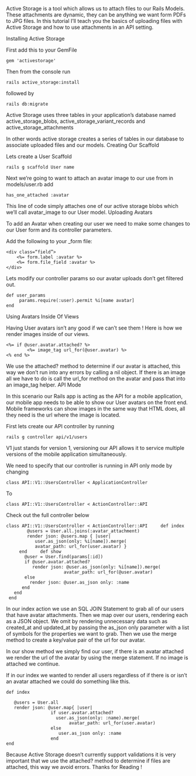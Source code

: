 Active Storage is a tool which allows us to attach files to our Rails Models. These attachments are dynamic, they can be anything we want form PDFs to JPG files. In this tutorial I’ll teach you the basics of uploading files with Active Storage and how to use attachments in an API setting.


Installing Active Storage

First add this to your GemFile

```
gem 'activestorage'
```

Then from the console run

```
rails active_storage:install
```

followed by

```
rails db:migrate
```

Active Storage uses three tables in your application’s database named active_storage_blobs, active_storage_variant_records and active_storage_attachments

In other words active storage creates a series of tables in our database to associate uploaded files and our models.
Creating Our Scaffold

Lets create a User Scaffold

```
rails g scaffold User name
```

Next we’re going to want to attach an avatar image to our use from in models/user.rb add

```
has_one_attached :avatar
```

This line of code simply attaches one of our active storage blobs which we’ll call avatar_image to our User model.
Uploading Avatars

To add an Avatar when creating our user we need to make some changes to our User form and its controller parameters.

Add the following to your _form file:

```
<div class=“field”>
    <%= form.label :avatar %>
    <%= form.file_field :avatar %>
</div>
```

Lets modify our controller params so our avatar uploads don’t get filtered out.

```
def user_params
     params.require(:user).permit %i[name avatar]
end 
```

Using Avatars Inside Of Views

Having User avatars isn’t any good if we can’t see them ! Here is how we render images inside of our views.

```
<%= if @user.avatar.attached? %> 
        <%= image_tag url_for(@user.avatar) %>
<% end %>
```

We use the attached? method to determine if our avatar is attached, this way we don’t run into any errors by calling a nil object. If there is an image all we have to do is call the url_for method on the avatar and pass that into an image_tag helper.
API Mode

In this scenario our Rails app is acting as the API for a mobile application, our mobile app needs to be able to show our User avatars on the front end. Mobile frameworks can show images in the same way that HTML does, all they need is the url where the image is located.

First lets create our API controller by running

```
rails g controller api/v1/users
```

V1 just stands for version 1, versioning our API allows it to service multiple versions of the mobile application simultaneously.

We need to specify that our controller is running in API only mode by changing

```
class API::V1::UsersController < ApplicationController
```

To

```
class API::V1::UsersController < ActionController::API
```

Check out the full controller below

```
class API::V1::UsersController < ActionController::API     def index
        @users = User.all.joins(:avatar_attachment)
        render json: @users.map { |user| 
           user.as_json(only: %i[name]).merge(
           avatar_path: url_for(user.avatar) }  
     end     def show
       @user = User.find(params[:id])
       if @user.avatar.attached? 
          render json: @user.as_json(only: %i[name]).merge(
                      avatar_path: url_for(@user.avatar)
       else 
         render json: @user.as_json only: :name
      end 
   end
 end 
```
In our index action we use an SQL JOIN Statement to grab all of our users that have avatar attachments. Then we map over our users, rendering each as a JSON object. We omit by rendering unnecessary data such as created_at and updated_at by passing the as_json only parameter with a list of symbols for the properties we want to grab. Then we use the merge method to create a key/value pair of the url for our avatar.

In our show method we simply find our user, if there is an avatar attached we render the url of the avatar by using the merge statement. If no image is attached we continue.

If in our index we wanted to render all users regardless of if there is or isn’t an avatar attached we could do something like this.

```
def index 
   
   @users = User.all 
   render json: @user.map{ |user| 
                 if user.avatar.attached? 
                   user.as_json(only: :name).merge(
                        avatar_path: url_for(user.avatar)
                 else 
                    user.as_json only: :name
                 end
end 
```

Because Active Storage doesn’t currently support validations it is very important that we use the attached? method to determine if files are attached, this way we avoid errors. Thanks for Reading !
